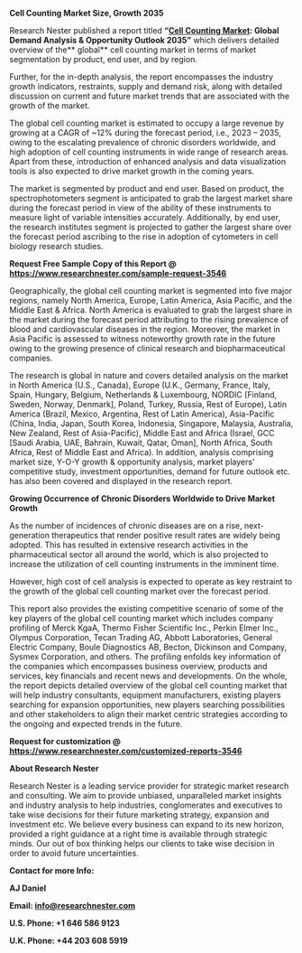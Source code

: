 ﻿**Cell Counting Market Size, Growth 2035**

Research Nester published a report titled **“[Cell Counting Market](https://www.researchnester.com/reports/cell-counting-market/3546): Global Demand Analysis & Opportunity Outlook 2035”** which delivers detailed overview of the** global** cell counting market in terms of market segmentation by product, end user, and by region.

Further, for the in-depth analysis, the report encompasses the industry growth indicators, restraints, supply and demand risk, along with detailed discussion on current and future market trends that are associated with the growth of the market.

The global cell counting market is estimated to occupy a large revenue by growing at a CAGR of ~12% during the forecast period, i.e., 2023 – 2035, owing to the escalating prevalence of chronic disorders worldwide, and high adoption of cell counting instruments in wide range of research areas. Apart from these, introduction of enhanced analysis and data visualization tools is also expected to drive market growth in the coming years.

The market is segmented by product and end user. Based on product, the spectrophotometers segment is anticipated to grab the largest market share during the forecast period in view of the ability of these instruments to measure light of variable intensities accurately. Additionally, by end user, the research institutes segment is projected to gather the largest share over the forecast period ascribing to the rise in adoption of cytometers in cell biology research studies. 

**Request Free Sample Copy of this Report @ <https://www.researchnester.com/sample-request-3546>** 

Geographically, the global cell counting market is segmented into five major regions, namely North America, Europe, Latin America, Asia Pacific, and the Middle East & Africa. North America is evaluated to grab the largest share in the market during the forecast period attributing to the rising prevalence of blood and cardiovascular diseases in the region. Moreover, the market in Asia Pacific is assessed to witness noteworthy growth rate in the future owing to the growing presence of clinical research and biopharmaceutical companies.

The research is global in nature and covers detailed analysis on the market in North America (U.S., Canada), Europe (U.K., Germany, France, Italy, Spain, Hungary, Belgium, Netherlands & Luxembourg, NORDIC [Finland, Sweden, Norway, Denmark], Poland, Turkey, Russia, Rest of Europe), Latin America (Brazil, Mexico, Argentina, Rest of Latin America), Asia-Pacific (China, India, Japan, South Korea, Indonesia, Singapore, Malaysia, Australia, New Zealand, Rest of Asia-Pacific), Middle East and Africa (Israel, GCC [Saudi Arabia, UAE, Bahrain, Kuwait, Qatar, Oman], North Africa, South Africa, Rest of Middle East and Africa). In addition, analysis comprising market size, Y-O-Y growth & opportunity analysis, market players’ competitive study, investment opportunities, demand for future outlook etc. has also been covered and displayed in the research report.

**Growing Occurrence of Chronic Disorders Worldwide to Drive Market Growth**

As the number of incidences of chronic diseases are on a rise, next-generation therapeutics that render positive result rates are widely being adopted. This has resulted in extensive research activities in the pharmaceutical sector all around the world, which is also projected to increase the utilization of cell counting instruments in the imminent time. 

However, high cost of cell analysis is expected to operate as key restraint to the growth of the global cell counting market over the forecast period.

This report also provides the existing competitive scenario of some of the key players of the global cell counting market which includes company profiling of Merck KgaA, Thermo Fisher Scientific Inc., Perkin Elmer Inc., Olympus Corporation, Tecan Trading AG, Abbott Laboratories, General Electric Company, Boule Diagnostics AB, Becton, Dickinson and Company, Sysmex Corporation, and others. The profiling enfolds key information of the companies which encompasses business overview, products and services, key financials and recent news and developments. On the whole, the report depicts detailed overview of the global cell counting market that will help industry consultants, equipment manufacturers, existing players searching for expansion opportunities, new players searching possibilities and other stakeholders to align their market centric strategies according to the ongoing and expected trends in the future.      

**Request for customization @ <https://www.researchnester.com/customized-reports-3546> []( )**

**About Research Nester**

Research Nester is a leading service provider for strategic market research and consulting. We aim to provide unbiased, unparalleled market insights and industry analysis to help industries, conglomerates and executives to take wise decisions for their future marketing strategy, expansion and investment etc. We believe every business can expand to its new horizon, provided a right guidance at a right time is available through strategic minds. Our out of box thinking helps our clients to take wise decision in order to avoid future uncertainties.

**Contact for more Info:**

**AJ Daniel**

**Email: info@researchnester.com**

**U.S. Phone: +1 646 586 9123** 

**U.K. Phone: +44 203 608 5919**
